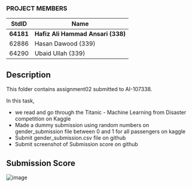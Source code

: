 ### PROJECT MEMBERS ###
StdID | Name
------------ | -------------
**64181** | **Hafiz Ali Hammad Ansari (338)**
62886 | Hasan Dawood (339)
64290 | Ubaid Ullah (339)

## Description ##
<p> This folder contains assignment02 submitted to AI-107338. </p>

In this task, 
* we read and go through the Titanic - Machine Learning from Disaster competition on Kaggle
* Made a dummy submission using random numbers on gender_submission file between 0 and 1 for all passengers on kaggle
* Submit gender_submission.csv file on github
* Submit screenshot of Submission score on github
## Submission Score ##

![image](https://user-images.githubusercontent.com/57304670/126052370-7cc67e74-c838-4520-8c84-f705ea7a0153.png)
